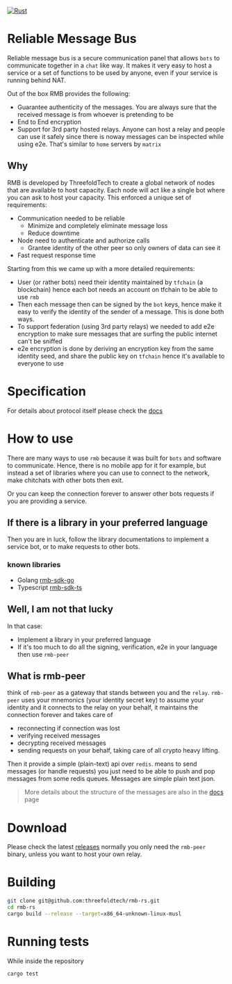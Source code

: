 [![Rust](https://github.com/threefoldtech/rmb-rs/actions/workflows/rust.yaml/badge.svg)](https://github.com/threefoldtech/rmb-rs/actions/workflows/rust.yaml)

# Reliable Message Bus
Reliable message bus is a secure communication panel that allows `bots` to communicate together in a `chat` like way. It makes it very easy to host a service or a set of functions to be used by anyone, even if your service is running behind NAT.

Out of the box RMB provides the following:
- Guarantee authenticity of the messages. You are always sure that the received message is from whoever is pretending to be
- End to End encryption
- Support for 3rd party hosted relays. Anyone can host a relay and people can use it safely since there is noway messages can be inspected while using e2e. That's similar to `home` servers by `matrix`

## Why
RMB is developed by ThreefoldTech to create a global network of nodes that are available to host capacity. Each node will act like a single bot where you can ask to host your capacity. This enforced a unique set of requirements:
- Communication needed to be reliable
  - Minimize and completely eliminate message loss
  - Reduce downtime
- Node need to authenticate and authorize calls
  - Grantee identity of the other peer so only owners of data can see it
- Fast request response time

Starting from this we came up with a more detailed requirements:
- User (or rather bots) need their identity maintained by `tfchain` (a blockchain) hence each bot needs an account on tfchain to be able to use `rmb`
- Then each message then can be signed by the `bot` keys, hence make it easy to verify the identity of the sender of a message. This is done both ways.
- To support federation (using 3rd party relays) we needed to add e2e encryption to make sure messages that are surfing the public internet can't be sniffed
- e2e encryption is done by deriving an encryption key from the same identity seed, and share the public key on `tfchain` hence it's available to everyone to use

# Specification
For details about protocol itself please check the [docs](docs/readme.md)

# How to use
There are many ways to use `rmb` because it was built for `bots` and software to communicate. Hence, there is no mobile app for it for example, but instead a set of libraries where you can use to connect to the network, make chitchats with other bots then exit.

Or you can keep the connection forever to answer other bots requests if you are providing a service.

## If there is a library in your preferred language
Then you are in luck, follow the library documentations to implement a service bot, or to make requests to other bots.

### known libraries
- Golang [rmb-sdk-go](https://github.com/threefoldtech/rmb-sdk-go)
- Typescript [rmb-sdk-ts](https://github.com/threefoldtech/rmb-sdk-ts)

## Well, I am not that lucky
In that case:
- Implement a library in your preferred language
- If it's too much to do all the signing, verification, e2e in your language then use `rmb-peer`

## What is rmb-peer
think of `rmb-peer` as a gateway that stands between you and the `relay`. `rmb-peer` uses your mnemonics (your identity secret key) to assume your identity and it connects to the relay on your behalf, it maintains the connection forever and takes care of
- reconnecting if connection was lost
- verifying received messages
- decrypting received messages
- sending requests on your behalf, taking care of all crypto heavy lifting.

Then it provide a simple (plain-text) api over `redis`. means to send messages (or handle requests) you just need to be able to push and pop messages from some redis queues. Messages are simple plain text json.

> More details about the structure of the messages are also in the [docs](docs/readme.md) page

# Download
Please check the latest [releases](https://github.com/threefoldtech/rmb-rs/releases) normally you only need the `rmb-peer` binary, unless you want to host your own relay.

# Building
```bash
git clone git@github.com:threefoldtech/rmb-rs.git
cd rmb-rs
cargo build --release --target=x86_64-unknown-linux-musl
```

# Running tests
While inside the repository
```bash
cargo test
```
